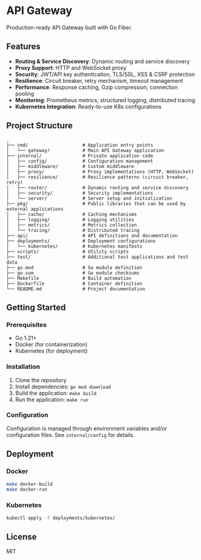 # API Gateway

Production-ready API Gateway built with Go Fiber.

## Features

- **Routing & Service Discovery**: Dynamic routing and service discovery
- **Proxy Support**: HTTP and WebSocket proxy
- **Security**: JWT/API key authentication, TLS/SSL, XSS & CSRF protection
- **Resilience**: Circuit breaker, retry mechanism, timeout management
- **Performance**: Response caching, Gzip compression, connection pooling
- **Monitoring**: Prometheus metrics, structured logging, distributed tracing
- **Kubernetes Integration**: Ready-to-use K8s configurations

## Project Structure

```
.
├── cmd/                    # Application entry points
│   └── gateway/            # Main API Gateway application
├── internal/               # Private application code
│   ├── config/             # Configuration management
│   ├── middleware/         # Custom middleware
│   ├── proxy/              # Proxy implementations (HTTP, WebSocket)
│   ├── resilience/         # Resilience patterns (circuit breaker, retry)
│   ├── router/             # Dynamic routing and service discovery
│   ├── security/           # Security implementations
│   └── server/             # Server setup and initialization
├── pkg/                    # Public libraries that can be used by external applications
│   ├── cache/              # Caching mechanisms
│   ├── logging/            # Logging utilities
│   ├── metrics/            # Metrics collection
│   └── tracing/            # Distributed tracing
├── api/                    # API definitions and documentation
├── deployments/            # Deployment configurations
│   └── kubernetes/         # Kubernetes manifests
├── scripts/                # Utility scripts
├── test/                   # Additional test applications and test data
├── go.mod                  # Go module definition
├── go.sum                  # Go module checksums
├── Makefile                # Build automation
├── Dockerfile              # Container definition
└── README.md               # Project documentation
```

## Getting Started

### Prerequisites

- Go 1.21+
- Docker (for containerization)
- Kubernetes (for deployment)

### Installation

1. Clone the repository
2. Install dependencies: `go mod download`
3. Build the application: `make build`
4. Run the application: `make run`

### Configuration

Configuration is managed through environment variables and/or configuration files. See `internal/config` for details.

## Deployment

### Docker

```bash
make docker-build
make docker-run
```

### Kubernetes

```bash
kubectl apply -f deployments/kubernetes/
```

## License

MIT
